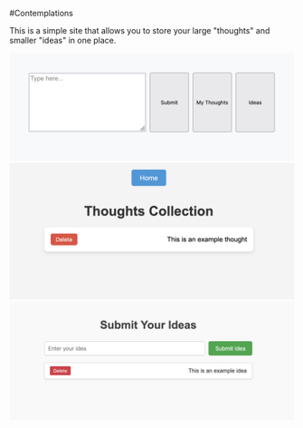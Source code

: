 #Contemplations

This is a simple site that allows you to store your large "thoughts" and smaller "ideas" in one place. 

![landing page](./assets/landing.png)
![Thoughts](./assets/thoughts.png)
![Ideas](./assets/ideas.png)

